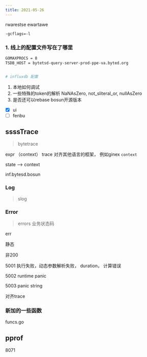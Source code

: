 ```yaml
---
title: 2021-05-26
---
```


rwarestse ewartawe

`-gcflags=-l`



###  1. 线上的配置文件写在了哪里

```sh
GOMAXPROCS = 8
TSDB_HOST = bytetsd-query-server-prod-ppe-va.byted.org


# influxdb 配置
```

1. 本地如何调试
2. 一些特殊的token的解析 NaNAsZero, not_sliteral_or, nullAsZero
3. 是否还可以rebase bosun开源版本



- [x] ui
- [ ] fenbu

## ssssTrace

> bytetrace

expr （context） trace  对齐其他语言的框架， 例如ginex  `context` 

state -->  context



inf.bytesd.bosun



### Log

> slog



### Error

> errors  业务状态码

err

静态

非200  

5001 执行失败，动态参数解析失败， duration， 计算错误

5002 runtime panic

5003 panic string



对齐trace



### 新加的一些函数

funcs.go





## pprof 

8071



